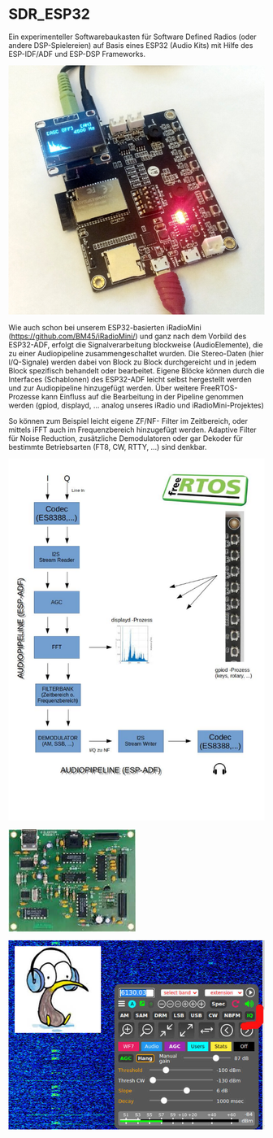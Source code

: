 # SDR_ESP32

Ein experimenteller Softwarebaukasten für Software Defined Radios (oder andere DSP-Spielereien) auf Basis eines ESP32 (Audio Kits) mit Hilfe des ESP-IDF/ADF und ESP-DSP Frameworks. 

![1](https://github.com/BM45/SDR_ESP32/blob/main/pics4www/1.jpg)

Wie auch schon bei unserem ESP32-basierten iRadioMini (https://github.com/BM45/iRadioMini/) und ganz nach dem Vorbild des ESP32-ADF, erfolgt die Signalverarbeitung blockweise (AudioElemente), die zu einer Audiopipeline zusammengeschaltet wurden. Die Stereo-Daten (hier I/Q-Signale) werden dabei von Block zu Block durchgereicht und in jedem Block spezifisch behandelt oder bearbeitet. Eigene Blöcke können durch die Interfaces (Schablonen) des ESP32-ADF leicht selbst hergestellt werden und zur Audiopipeline hinzugefügt werden. Über weitere FreeRTOS-Prozesse kann Einfluss auf die Bearbeitung in der Pipeline genommen werden (gpiod, displayd, ... analog unseres iRadio und iRadioMini-Projektes)

So können zum Beispiel leicht eigene ZF/NF- Filter im Zeitbereich, oder mittels iFFT auch im Frequenzbereich hinzugefügt werden. Adaptive Filter für Noise Reduction, zusätzliche Demodulatoren oder gar Dekoder für bestimmte Betriebsarten (FT8, CW, RTTY, ...) sind denkbar.

![2](https://github.com/BM45/SDR_ESP32/blob/main/pics4www/2.jpg)



![3](https://github.com/BM45/SDR_ESP32/blob/main/pics4www/3.jpg)

![4](https://github.com/BM45/SDR_ESP32/blob/main/pics4www/4.jpg)
